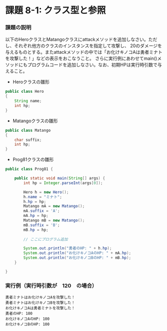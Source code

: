 # 課題 8-1: クラス型と参照

### 課題の説明
以下のHeroクラスとMatangoクラスにattackメソッドを追加しなさい。ただし、それぞれ他方のクラスのインスタンスを指定して攻撃し、
20のダメージを与えるものとする。またattackメソッドの中では「お化けキノコAは勇者ミナトを攻撃した！」などの表示をおこなうこと。
さらに実行例にあわせてmain()メソッドにもプログラムコードを追加しなさい。なお、初期HPは実行時引数で与えること。

- Heroクラスの雛形
```java
public class Hero
{
    String name;
    int hp;
}
```

- Matangoクラスの雛形
```java
public class Matango
{
    char suffix;
    int hp;
}
```

- Prog81クラスの雛形
```java
public class Prog81 {

    public static void main(String[] args) {
        int hp = Integer.parseInt(args[0]);

        Hero h = new Hero();
        h.name = "ミナト";
        h.hp = hp;
        Matango mA = new Matango();
        mA.suffix = 'A';
        mA.hp = hp;
        Matango mB = new Matango();
        mB.suffix = 'B';
        mB.hp = hp;
        
        // ここにプログラム追加

        System.out.println("勇者のHP: " + h.hp);
        System.out.println("お化けキノコAのHP: " + mA.hp);
        System.out.println("お化けキノコBのHP: " + mB.hp);
    }

}
```

### 実行例（実行時引数が　120　の場合）
```
勇者ミナトはお化けキノコAを攻撃した！
勇者ミナトはお化けキノコBを攻撃した！
お化けキノコAは勇者ミナトを攻撃した！
勇者のHP: 100
お化けキノコAのHP: 100
お化けキノコBのHP: 100
```
